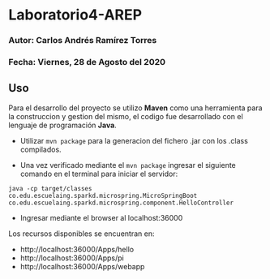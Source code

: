 # Laboratorio4-AREP

### Autor: Carlos Andrés Ramírez Torres
### Fecha: Viernes, 28 de Agosto del 2020

## Uso 

Para el desarrollo del proyecto se utilizo **Maven** como una herramienta para la construccion y gestion del mismo, el codigo fue desarrollado con el lenguaje de programación **Java**.

* Utilizar `mvn package` para la generacion del fichero .jar con los .class compilados.

* Una vez verificado mediante el `mvn package` ingresar el siguiente comando en el terminal para iniciar el servidor:

`java -cp target/classes co.edu.escuelaing.sparkd.microspring.MicroSpringBoot co.edu.escuelaing.sparkd.microspring.component.HelloController`

* Ingresar mediante el browser al localhost:36000

Los recursos disponibles se encuentran en:

* http://localhost:36000/Apps/hello
* http://localhost:36000/Apps/pi
* http://localhost:36000/Apps/webapp
